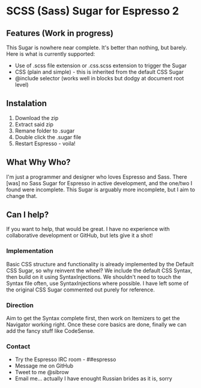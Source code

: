 # SCSS (Sass) Sugar for Espresso 2

## Features (Work in progress)

This Sugar is nowhere near complete. It's better than nothing, but barely. Here is what is currently supported:

* Use of .scss file extension or .css.scss extension to trigger the Sugar
* CSS (plain and simple) - this is inherited from the default CSS Sugar
* @include selector (works well in blocks but dodgy at document root level)

## Instalation

1. Download the zip
2. Extract said zip
3. Remane folder to .sugar
4. Double click the .sugar file
5. Restart Espresso - voila!

## What Why Who?

I'm just a programmer and designer who loves Espresso and Sass. There [was] no Sass Sugar for Espresso in active development, and the one/two I found were incomplete. This Sugar is arguably more incomplete, but I aim to change that.

## Can I help?

If you want to help, that would be great. I have no experience with collaborative development or GitHub, but lets give it a shot!

### Implementation

Basic CSS structure and functionality is already implemented by the Default CSS Sugar, so why reinvent the wheel? We include the default CSS Syntax, then build on it using SyntaxInjections. We shouldn't need to touch the Syntax file often, use SyntaxInjections where possible. I have left some of the original CSS Sugar commented out purely for reference.

### Direction

Aim to get the Syntax complete first, then work on Itemizers to get the Navigator working right. Once these core basics are done, finally we can add the fancy stuff like CodeSense.

### Contact

* Try the Espresso IRC room -  ##espresso
* Message me on GitHub
* Tweet to me @sibrow
* Email me... actually I have enought Russian brides as it is, sorry